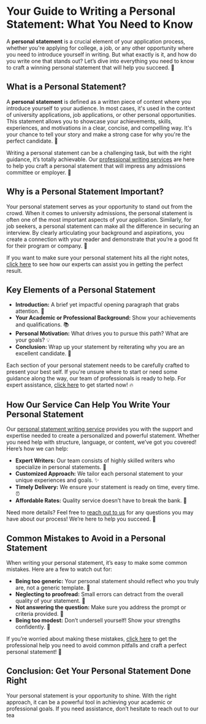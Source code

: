# Your Guide to Writing a Personal Statement: What You Need to Know

A **personal statement** is a crucial element of your application process, whether you're applying for college, a job, or any other opportunity where you need to introduce yourself in writing. But what exactly is it, and how do you write one that stands out? Let’s dive into everything you need to know to craft a winning personal statement that will help you succeed. 📝

## What is a Personal Statement?

A **personal statement** is defined as a written piece of content where you introduce yourself to your audience. In most cases, it's used in the context of university applications, job applications, or other personal opportunities. This statement allows you to showcase your achievements, skills, experiences, and motivations in a clear, concise, and compelling way. It's your chance to tell your story and make a strong case for why you're the perfect candidate. 🌟

Writing a personal statement can be a challenging task, but with the right guidance, it’s totally achievable. Our [professional writing services](https://tinyurl.com/topessay?keyword=a+personal+statement+is+defined+as) are here to help you craft a personal statement that will impress any admissions committee or employer. 🚀

## Why is a Personal Statement Important?

Your personal statement serves as your opportunity to stand out from the crowd. When it comes to university admissions, the personal statement is often one of the most important aspects of your application. Similarly, for job seekers, a personal statement can make all the difference in securing an interview. By clearly articulating your background and aspirations, you create a connection with your reader and demonstrate that you’re a good fit for their program or company. 👥

If you want to make sure your personal statement hits all the right notes, [click here](https://tinyurl.com/topessay?keyword=a+personal+statement+is+defined+as) to see how our experts can assist you in getting the perfect result.

## Key Elements of a Personal Statement

- **Introduction:** A brief yet impactful opening paragraph that grabs attention. 🎯
- **Your Academic or Professional Background:** Show your achievements and qualifications. 📚
- **Personal Motivation:** What drives you to pursue this path? What are your goals? 💡
- **Conclusion:** Wrap up your statement by reiterating why you are an excellent candidate. 💪

Each section of your personal statement needs to be carefully crafted to present your best self. If you're unsure where to start or need some guidance along the way, our team of professionals is ready to help. For expert assistance, [click here](https://tinyurl.com/topessay?keyword=a+personal+statement+is+defined+as) to get started now! 🔥

## How Our Service Can Help You Write Your Personal Statement

Our [personal statement writing service](https://tinyurl.com/topessay?keyword=a+personal+statement+is+defined+as) provides you with the support and expertise needed to create a personalized and powerful statement. Whether you need help with structure, language, or content, we’ve got you covered! Here’s how we can help:

- **Expert Writers:** Our team consists of highly skilled writers who specialize in personal statements. 📖
- **Customized Approach:** We tailor each personal statement to your unique experiences and goals. ✨
- **Timely Delivery:** We ensure your statement is ready on time, every time. ⏰
- **Affordable Rates:** Quality service doesn’t have to break the bank. 💸

Need more details? Feel free to [reach out to us](https://tinyurl.com/topessay?keyword=a+personal+statement+is+defined+as) for any questions you may have about our process! We’re here to help you succeed. 🙌

## Common Mistakes to Avoid in a Personal Statement

When writing your personal statement, it’s easy to make some common mistakes. Here are a few to watch out for:

- **Being too generic:** Your personal statement should reflect who you truly are, not a generic template. 🔑
- **Neglecting to proofread:** Small errors can detract from the overall quality of your statement. 🧐
- **Not answering the question:** Make sure you address the prompt or criteria provided. 🎯
- **Being too modest:** Don’t undersell yourself! Show your strengths confidently. 💪

If you’re worried about making these mistakes, [click here](https://tinyurl.com/topessay?keyword=a+personal+statement+is+defined+as) to get the professional help you need to avoid common pitfalls and craft a perfect personal statement! 🌟

## Conclusion: Get Your Personal Statement Done Right

Your personal statement is your opportunity to shine. With the right approach, it can be a powerful tool in achieving your academic or professional goals. If you need assistance, don’t hesitate to reach out to our tea
